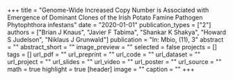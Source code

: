 +++
title = "Genome-Wide Increased Copy Number is Associated with Emergence of Dominant Clones of the Irish Potato Famine Pathogen Phytophthora infestans"
date = "2020-01-01"
publication_types = ["2"]
authors = ["Brian J Knaus", "Javier F Tabima", "Shankar K Shakya", "Howard S Judelson", "Niklaus J Grunwald"]
publication = "In: Mbio, (11), 3"
abstract = ""
abstract_short = ""
image_preview = ""
selected = false
projects = []
tags = []
url_pdf = ""
url_preprint = ""
url_code = ""
url_dataset = ""
url_project = ""
url_slides = ""
url_video = ""
url_poster = ""
url_source = ""
math = true
highlight = true
[header]
image = ""
caption = ""
+++
